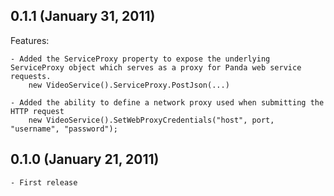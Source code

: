 ## 0.1.1 (January 31, 2011)

Features:

    - Added the ServiceProxy property to expose the underlying ServiceProxy object which serves as a proxy for Panda web service requests.
        new VideoService().ServiceProxy.PostJson(...)

    - Added the ability to define a network proxy used when submitting the HTTP request
        new VideoService().SetWebProxyCredentials("host", port, "username", "password");
    
## 0.1.0 (January 21, 2011)

    - First release